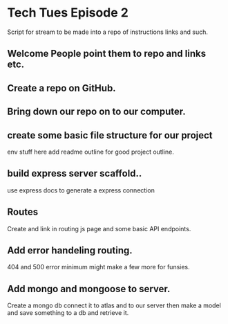 # Tech Tues Episode 2

Script for stream to be made into a repo of instructions links and such.

## Welcome People point them to repo and links etc.


## Create a repo on GitHub.

## Bring down our repo on to our computer.

## create some basic file structure for our project

env stuff here
add readme outline for good project outline.

## build express server scaffold..

use express docs to generate a express 
connection

## Routes

Create and link in routing js page and some basic API endpoints.

## Add error handeling routing.

404 and 500 error minimum might make a few more for funsies.

## Add mongo and mongoose to server.

Create a mongo db connect it to atlas and to our server then make a model and save something to a db and retrieve it.



